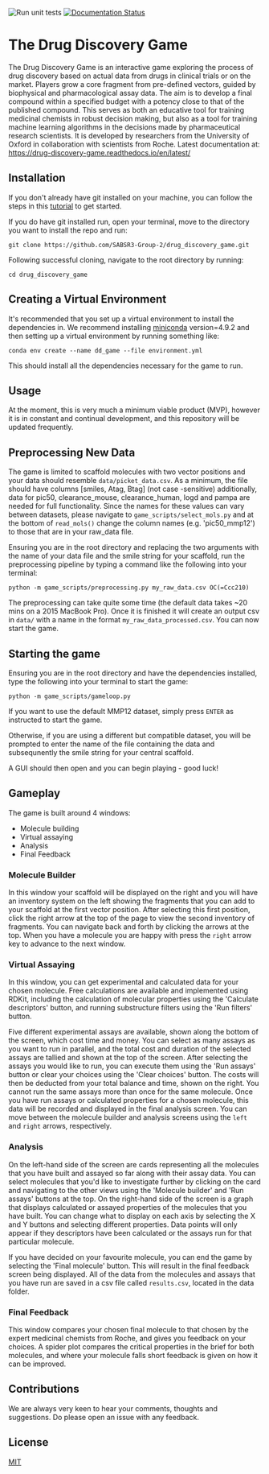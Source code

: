 ![Run unit tests](https://github.com/SABSR3-Group-2/drug_discovery_game/workflows/Run%20unit%20tests/badge.svg) [![Documentation Status](https://readthedocs.org/projects/drug-discovery-game/badge/?version=latest)](https://drug-discovery-game.readthedocs.io/en/latest/?badge=latest)

# The Drug Discovery Game

The Drug Discovery Game is an interactive game exploring the process of drug discovery based on actual data from drugs in clinical trials or on the market. Players grow a core fragment from pre-defined vectors, guided by biophysical and pharmacological assay data. The aim is to develop a final compound within a specified budget with a potency close to that of the published compound. This serves as both an educative tool for training medicinal chemists in robust decision making, but also as a tool for training machine learning algorithms in the decisions made by pharmaceutical research scientists. It is developed by researchers from the University of Oxford in collaboration with scientists from Roche.
Latest documentation at: https://drug-discovery-game.readthedocs.io/en/latest/
## Installation

If you don't already have git installed on your machine, you can follow the steps in this <a href="https://www.atlassian.com/git/tutorials/install-git">tutorial</a> to get started.

If you do have git installed run, open your terminal, move to the directory you want to install the repo and run:

`git clone https://github.com/SABSR3-Group-2/drug_discovery_game.git` 

Following successful cloning, navigate to the root directory by running:

`cd drug_discovery_game`

## Creating a Virtual Environment
It's recommended that you set up a virtual environment to install the dependencies in. We recommend installing <a href="https://docs.conda.io/en/latest/miniconda.html">miniconda</a> version=4.9.2 and then setting up a virtual environment by running something like:

`conda env create --name dd_game --file environment.yml`

This should install all the dependencies necessary for the game to run.
## Usage

At the moment, this is very much a minimum viable product (MVP), however it is in constant and continual development, and this repository will be updated frequently.

## Preprocessing New Data

The game is limited to scaffold molecules with two vector positions and your data should resemble `data/picket_data.csv`.
As a minimum, the file should have columns [smiles, Atag, Btag] (not case -sensitive) additionally, data for pic50, clearance_mouse, clearance_human,
logd and pampa are needed for full functionality. Since the names for these values can vary between datasets, please 
navigate to `game_scripts/select_mols.py` and at the bottom of `read_mols()` change the column names (e.g. 'pic50_mmp12') to those that are in your raw_data file.

Ensuring you are in the root directory and replacing the two arguments with the name of your data file and the smile string for your scaffold,
run the preprocessing pipeline by typing a command like the following into your terminal:

`python -m game_scripts/preprocessing.py my_raw_data.csv OC(=Ccc210)`

The preprocessing can take quite some time (the default data takes ~20 mins on a 2015 MacBook Pro). Once it is finished it will
create an output csv in `data/` with a name in the format `my_raw_data_processed.csv`. You can now start the game.

## Starting the game

Ensuring you are in the root directory and have the dependencies installed, type the following into your terminal to start the game:

`python -m game_scripts/gameloop.py`

If you want to use the default MMP12 dataset, simply press `ENTER` as instructed to start the game.

Otherwise, if you are using a different but compatible dataset, you will be prompted to enter the name of the file containing the data 
and subsequnently the smile string for your central scaffold.

A GUI should then open and you can begin playing - good luck!

## Gameplay

The game is built around 4 windows:
<ul>
<li>Molecule building</li>
<li>Virtual assaying</li>
<li>Analysis</li>
<li>Final Feedback</li>
</ul>

### Molecule Builder

In this window your scaffold will be displayed on the right and you will have an inventory system on the left showing the 
fragments that you can add to your scaffold at the first vector position. After selecting this first position, click the right arrow
at the top of the page to view the second inventory of fragments. You can navigate back and forth by clicking the arrows at the top.
When you have a molecule you are happy with press the `right` arrow key to advance to the next window.

### Virtual Assaying

In this window, you can get experimental and calculated data for your chosen molecule. Free calculations are available and implemented using RDKit, including the calculation of molecular properties using the 'Calculate descriptors' button, and running substructure filters using the 'Run filters' button.

Five different experimental assays are available, shown along the bottom of the screen, which cost time and money. You can select as many assays as you want to run in parallel, and the total cost and duration of the selected assays are tallied and shown at the top of the screen. After selecting the assays you would like to run, you can execute them using the 'Run assays' button or clear your choices using the 'Clear choices' button. The costs will then be deducted from your total balance and time, shown on the right. You cannot run the same assays more than once for the same molecule. Once you have run assays or calculated properties for a chosen molecule, this data will be recorded and displayed in the final analysis screen. You can move between the molecule builder and analysis screens using the `left` and `right` arrows, respectively.

### Analysis

On the left-hand side of the screen are cards representing all the molecules that you have built and assayed so far along with their assay data. You can select molecules that you'd like to investigate further by clicking on the card and navigating to the other views using the 'Molecule builder' and 'Run assays' buttons at the top. On the right-hand side of the screen is a graph that displays calculated or assayed properties of the molecules that you have built. You can change what to display on each axis by selecting the X and Y buttons and selecting different properties. Data points will only appear if they descriptors have been calculated or the assays run for that particular molecule.

If you have decided on your favourite molecule, you can end the game by selecting the 'Final molecule' button. This will result in the final feedback screen being displayed. All of the data from the molecules and assays that you have run are saved in a csv file called `results.csv`, located in the data folder.

### Final Feedback

This window compares your chosen final molecule to that chosen by the expert medicinal chemists from Roche, and gives you feedback on your choices. A spider plot compares the critical properties in the brief for both molecules, and where your molecule falls short feedback is given on how it
can be improved.

## Contributions

We are always very keen to hear your comments, thoughts and suggestions. Do please open an issue with any feedback.

## License
[MIT](https://choosealicense.com/licenses/mit/)
